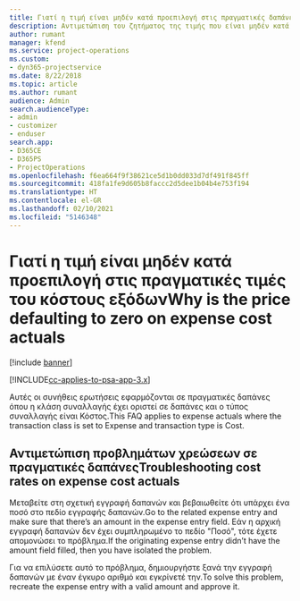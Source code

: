 ```yaml
---
title: Γιατί η τιμή είναι μηδέν κατά προεπιλογή στις πραγματικές δαπάνες κόστους;
description: Αντιμετώπιση του ζητήματος της τιμής που είναι μηδέν κατά προεπιλογή στις πραγματικές δαπάνες κόστους.
author: rumant
manager: kfend
ms.service: project-operations
ms.custom:
- dyn365-projectservice
ms.date: 8/22/2018
ms.topic: article
ms.author: rumant
audience: Admin
search.audienceType:
- admin
- customizer
- enduser
search.app:
- D365CE
- D365PS
- ProjectOperations
ms.openlocfilehash: f6ea664f9f38621ce5d1b0dd033d7df491f845ff
ms.sourcegitcommit: 418fa1fe9d605b8faccc2d5dee1b04b4e753f194
ms.translationtype: HT
ms.contentlocale: el-GR
ms.lasthandoff: 02/10/2021
ms.locfileid: "5146348"
---
```

# <a name="why-is-the-price-defaulting-to-zero-on-expense-cost-actuals"></a><span data-ttu-id="bb0e3-103">Γιατί η τιμή είναι μηδέν κατά προεπιλογή στις πραγματικές τιμές του κόστους εξόδων</span><span class="sxs-lookup"><span data-stu-id="bb0e3-103">Why is the price defaulting to zero on expense cost actuals</span></span>

[!include [banner](../includes/psa-now-project-operations.md)]

[!INCLUDE[cc-applies-to-psa-app-3.x](../includes/cc-applies-to-psa-app-3x.md)]

<span data-ttu-id="bb0e3-104">Αυτές οι συνήθεις ερωτήσεις εφαρμόζονται σε πραγματικές δαπάνες όπου η κλάση συναλλαγής έχει οριστεί σε δαπάνες και ο τύπος συναλλαγής είναι Κόστος.</span><span class="sxs-lookup"><span data-stu-id="bb0e3-104">This FAQ applies to expense actuals where the transaction class is set to Expense and transaction type is Cost.</span></span>

## <a name="troubleshooting-cost-rates-on-expense-cost-actuals"></a><span data-ttu-id="bb0e3-105">Αντιμετώπιση προβλημάτων χρεώσεων σε πραγματικές δαπάνες</span><span class="sxs-lookup"><span data-stu-id="bb0e3-105">Troubleshooting cost rates on expense cost actuals</span></span>

<span data-ttu-id="bb0e3-106">Μεταβείτε στη σχετική εγγραφή δαπανών και βεβαιωθείτε ότι υπάρχει ένα ποσό στο πεδίο εγγραφής δαπανών.</span><span class="sxs-lookup"><span data-stu-id="bb0e3-106">Go to the related expense entry and make sure that there’s an amount in the expense entry field.</span></span> <span data-ttu-id="bb0e3-107">Εάν η αρχική εγγραφή δαπανών δεν έχει συμπληρωμένο το πεδίο "Ποσό", τότε έχετε απομονώσει το πρόβλημα.</span><span class="sxs-lookup"><span data-stu-id="bb0e3-107">If the originating expense entry didn’t have the amount field filled, then you have isolated the problem.</span></span>
 
<span data-ttu-id="bb0e3-108">Για να επιλύσετε αυτό το πρόβλημα, δημιουργήστε ξανά την εγγραφή δαπανών με έναν έγκυρο αριθμό και εγκρίνετέ την.</span><span class="sxs-lookup"><span data-stu-id="bb0e3-108">To solve this problem, recreate the expense entry with a valid amount and approve it.</span></span>
